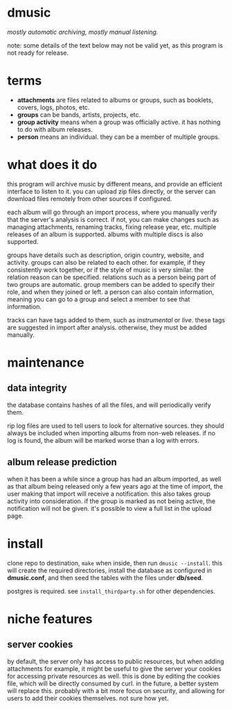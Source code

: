 # dmusic
*mostly automatic archiving, mostly manual listening.*

note: some details of the text below may not be valid yet, as this program is not ready for release.

# terms
* **attachments** are files related to albums or groups, such as booklets, covers, logs, photos, etc.
* **groups** can be bands, artists, projects, etc.
* **group activity** means when a group was officially active. it has nothing to do with album releases.
* **person** means an individual. they can be a member of multiple groups.

# what does it do
this program will archive music by different means, and provide an efficient interface to listen to it.
you can upload zip files directly, or the server can download files remotely from other sources if configured.

each album will go through an import process, where you manually verify that the server's analysis is correct.
if not, you can make changes such as managing attachments, renaming tracks, fixing release year, etc.
multiple releases of an album is supported.
albums with multiple discs is also supported.

groups have details such as description, origin country, website, and activity.
groups can also be related to each other. for example, if they consistently work together, or if the style of music is very 
similar. the relation reason can be specified. relations such as a person being part of two groups are automatic.
group members can be added to specify their role, and when they joined or left.
a person can also contain information, meaning you can go to a group and select a member to see that information.

tracks can have tags added to them, such as *instrumental* or *live*.
these tags are suggested in import after analysis.
otherwise, they must be added manually.

# maintenance
## data integrity
the database contains hashes of all the files, and will periodically verify them.

rip log files are used to tell users to look for alternative sources.
they should always be included when importing albums from non-web releases.
if no log is found, the album will be marked worse than a log with errors.

## album release prediction
when it has been a while since a group has had an album imported, as well as that album being released only a few years ago at the time of import, the user making that import will receive a notification.
this also takes group activity into consideration.
if the group is marked as not being active, the notification will not be given.
it's possible to view a full list in the upload page.

# install
clone repo to destination, ```make``` when inside, then run ```dmusic --install```.
this will create the required directories, install the database as configured in **dmusic.conf**, and then seed the tables with the files under **db/seed**.

postgres is required.
see ```install_thirdparty.sh``` for other dependencies.

# niche features
## server cookies
by default, the server only has access to public resources, but when adding attachments for example, it might be useful to give the server your cookies for accessing private resources as well.
this is done by editing the cookies file, which will be directly consumed by curl.
in the future, a better system will replace this.
probably with a bit more focus on security, and allowing for users to add their cookies themselves.
not sure how yet.
